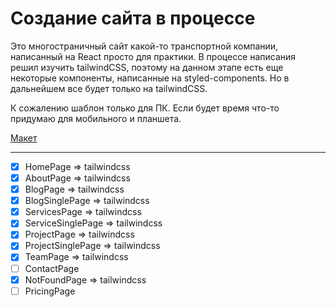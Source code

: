 # Создание сайта в процессе

Это многостраничный сайт какой-то транспортной компании, написанный на React
просто для практики. В процессе написания решил изучить tailwindCSS, поэтому на
данном этапе есть еще некоторые компоненты, написанные на styled-components. Но
в дальнейшем все будет только на tailwindCSS.

К сожалению шаблон только для ПК. Если будет время что-то придумаю для
мобильного и планшета.

[Макет](<https://www.figma.com/file/QLmknH7VJCpJ01POwkoNlM/Transport-and-Logistics-Webflow-Website-Template-(Community)-(Copy)?type=design&node-id=1-327&mode=design&t=ugv6bgMFdvoNa0qv-0>)

---

- [x] HomePage => tailwindcss
- [x] AboutPage => tailwindcss
- [x] BlogPage => tailwindcss
- [x] BlogSinglePage => tailwindcss
- [x] ServicesPage => tailwindcss
- [x] ServiceSinglePage => tailwindcss
- [x] ProjectPage => tailwindcss
- [x] ProjectSinglePage => tailwindcss
- [x] TeamPage => tailwindcss
- [ ] ContactPage
- [x] NotFoundPage => tailwindcss
- [ ] PricingPage
